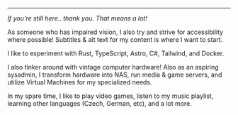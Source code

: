 <summary class="flex flex-col gap-6 text-3xl">
<hr class="text-accent mt-5" />

*If you're still here.. thank you. That means a lot!*

As someone who has impaired vision, I also try and strive for accessibility where possible! Subtitles & alt text for my content is where I want to start.  

I like to experiment with Rust, TypeScript, Astro, C#, Tailwind, and Docker.  

I also tinker around with vintage computer hardware! Also as an aspiring sysadmin, I transform hardware into NAS, run media & game servers, and utilize Virtual Machines for my specialized needs.  

In my spare time, I like to play video games, listen to my music playlist, learning other languages (Czech, German, etc), and a lot more.  

</summary>